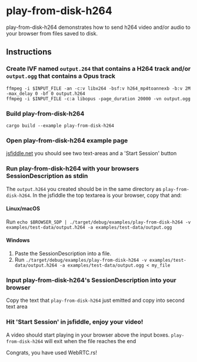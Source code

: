 # play-from-disk-h264

play-from-disk-h264 demonstrates how to send h264 video and/or audio to your browser from files saved to disk.

## Instructions

### Create IVF named `output.264` that contains a H264 track and/or `output.ogg` that contains a Opus track

```shell
ffmpeg -i $INPUT_FILE -an -c:v libx264 -bsf:v h264_mp4toannexb -b:v 2M -max_delay 0 -bf 0 output.h264
ffmpeg -i $INPUT_FILE -c:a libopus -page_duration 20000 -vn output.ogg
```

### Build play-from-disk-h264

```shell
cargo build --example play-from-disk-h264
```

### Open play-from-disk-h264 example page

[jsfiddle.net](https://jsfiddle.net/9s10amwL/) you should see two text-areas and a 'Start Session' button

### Run play-from-disk-h264 with your browsers SessionDescription as stdin

The `output.h264` you created should be in the same directory as `play-from-disk-h264`. In the jsfiddle the top textarea is your browser, copy that and:

#### Linux/macOS

Run `echo $BROWSER_SDP | ./target/debug/examples/play-from-disk-h264 -v examples/test-data/output.h264 -a examples/test-data/output.ogg`

#### Windows

1. Paste the SessionDescription into a file.
1. Run `./target/debug/examples/play-from-disk-h264 -v examples/test-data/output.h264 -a examples/test-data/output.ogg < my_file`

### Input play-from-disk-h264's SessionDescription into your browser

Copy the text that `play-from-disk-h264` just emitted and copy into second text area

### Hit 'Start Session' in jsfiddle, enjoy your video!

A video should start playing in your browser above the input boxes. `play-from-disk-h264` will exit when the file reaches the end

Congrats, you have used WebRTC.rs!
